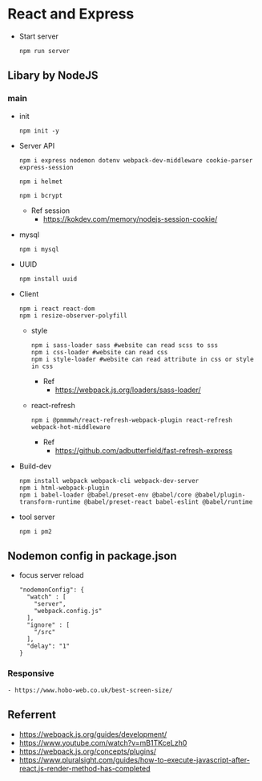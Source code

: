 # React and Express
- Start server
  ```
  npm run server
  ```
## Libary by NodeJS
### main
 - init 
   ```
   npm init -y
   ```

 - Server API 
   ```     
   npm i express nodemon dotenv webpack-dev-middleware cookie-parser express-session 

   npm i helmet

   npm i bcrypt
   ```

   - Ref session
     - https://kokdev.com/memory/nodejs-session-cookie/

 - mysql
   
   ```
   npm i mysql
   ```

 - UUID
    ```
    npm install uuid
    ```

 - Client

   ```
   npm i react react-dom
   npm i resize-observer-polyfill
   ```

   - style
     ```
     npm i sass-loader sass #website can read scss to sss 
     npm i css-loader #website can read css
     npm i style-loader #website can read attribute in css or style in css
     ```
     - Ref
       - https://webpack.js.org/loaders/sass-loader/

   - react-refresh
     ```
     npm i @pmmmwh/react-refresh-webpack-plugin react-refresh webpack-hot-middleware
     ```
     - Ref
       - https://github.com/adbutterfield/fast-refresh-express

 - Build-dev
   ```
   npm install webpack webpack-cli webpack-dev-server
   npm i html-webpack-plugin
   npm i babel-loader @babel/preset-env @babel/core @babel/plugin-transform-runtime @babel/preset-react babel-eslint @babel/runtime
   ```

 - tool server
   ```
   npm i pm2
   ```

## Nodemon config in package.json
  - focus server reload
    ```
    "nodemonConfig": {
      "watch" : [
        "server",
        "webpack.config.js"
      ],
      "ignore" : [
        "/src"
      ],
      "delay": "1"
    }
    ```

### Responsive
    - https://www.hobo-web.co.uk/best-screen-size/

## Referrent 
- https://webpack.js.org/guides/development/
- https://www.youtube.com/watch?v=mB1TKceLzh0
- https://webpack.js.org/concepts/plugins/
- https://www.pluralsight.com/guides/how-to-execute-javascript-after-react.js-render-method-has-completed